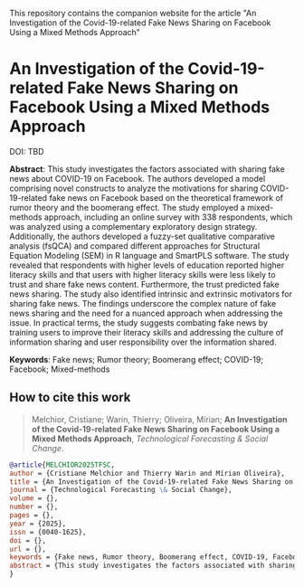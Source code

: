 This repository contains the companion website for the article "An Investigation of the Covid-19-related Fake News Sharing on Facebook Using a Mixed Methods Approach"

# An Investigation of the Covid-19-related Fake News Sharing on Facebook Using a Mixed Methods Approach

DOI: TBD

**Abstract**: This study investigates the factors associated with sharing fake news about COVID-19 on Facebook. The authors developed a model comprising novel constructs to analyze the motivations for sharing COVID-19-related fake news on Facebook based on the theoretical framework of rumor theory and the boomerang effect. The study employed a mixed-methods approach, including an online survey with 338 respondents, which was analyzed using a complementary exploratory design strategy. Additionally, the authors developed a fuzzy-set qualitative comparative analysis (fsQCA) and compared different approaches for Structural Equation Modeling (SEM) in R language and SmartPLS software. The study revealed that respondents with higher levels of education reported higher literacy skills and that users with higher literacy skills were less likely to trust and share fake news content. Furthermore, the trust predicted fake news sharing. The study also identified intrinsic and extrinsic motivators for sharing fake news. The findings underscore the complex nature of fake news sharing and the need for a nuanced approach when addressing the issue. In practical terms, the study suggests combating fake news by training users to improve their literacy skills and addressing the culture of information sharing and user responsibility over the information shared.

**Keywords**: Fake news; Rumor theory; Boomerang effect; COVID-19; Facebook; Mixed-methods

## How to cite this work

> Melchior, Cristiane; Warin, Thierry; Oliveira, Mírian; **An Investigation of the Covid-19-related Fake News Sharing on Facebook Using a Mixed Methods Approach**, _Technological Forecasting & Social Change_.


```bibtex
@article{MELCHIOR2025TFSC,
author = {Cristiane Melchior and Thierry Warin and Mírian Oliveira},
title = {An Investigation of the Covid-19-related Fake News Sharing on Facebook Using a Mixed Methods Approach},
journal = {Technological Forecasting \& Social Change},
volume = {},
number = {},
pages = {},
year = {2025},
issn = {0040-1625},
doi = {},
url = {},
keywords = {Fake news, Rumor theory, Boomerang effect, COVID-19, Facebook, Mixed-methods},
abstract = {This study investigates the factors associated with sharing fake news about COVID-19 on Facebook. The authors developed a model comprising novel constructs to analyze the motivations for sharing COVID-19-related fake news on Facebook based on the theoretical framework of rumor theory and the boomerang effect. The study employed a mixed-methods approach, including an online survey with 338 respondents, which was analyzed using a complementary exploratory design strategy. Additionally, the authors developed a fuzzy-set qualitative comparative analysis (fsQCA) and compared different approaches for Structural Equation Modeling (SEM) in R language and SmartPLS software. The study revealed that respondents with higher levels of education reported higher literacy skills and that users with higher literacy skills were less likely to trust and share fake news content. Furthermore, the trust predicted fake news sharing. The study also identified intrinsic and extrinsic motivators for sharing fake news. The findings underscore the complex nature of fake news sharing and the need for a nuanced approach when addressing the issue. In practical terms, the study suggests combating fake news by training users to improve their literacy skills and addressing the culture of information sharing and user responsibility over the information shared.}
}
```
